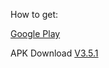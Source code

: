 How to get:

[Google Play](https://play.google.com/store/apps/details?id=rocket.service.super)

APK Download
[V3.5.1](https://github.com/rocketapp666/rocketapp666.github.io/releases/download/v3.5.1/Rocket-v3.5.1.apk)
